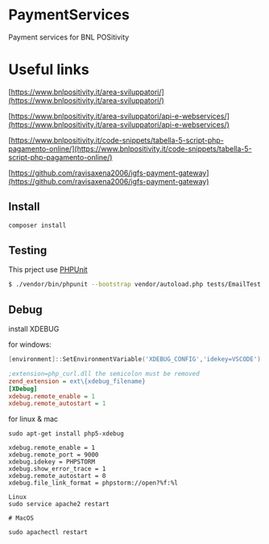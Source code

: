# PaymentServices
Payment services for BNL POSitivity

# Useful links

[https://www.bnlpositivity.it/area-sviluppatori/](https://www.bnlpositivity.it/area-sviluppatori/)

[https://www.bnlpositivity.it/area-sviluppatori/api-e-webservices/](https://www.bnlpositivity.it/area-sviluppatori/api-e-webservices/)

[https://www.bnlpositivity.it/code-snippets/tabella-5-script-php-pagamento-online/](https://www.bnlpositivity.it/code-snippets/tabella-5-script-php-pagamento-online/)

[https://github.com/ravisaxena2006/igfs-payment-gateway](https://github.com/ravisaxena2006/igfs-payment-gateway)

## Install

```sh
composer install
```

## Testing

This prject use [PHPUnit](https://phpunit.de/getting-started/phpunit-6.html)

```sh
$ ./vendor/bin/phpunit --bootstrap vendor/autoload.php tests/EmailTest
```

## Debug
install XDEBUG

for windows: 
```powershell
[environment]::SetEnvironmentVariable('XDEBUG_CONFIG','idekey=VSCODE')
```
```ini
;extension=php_curl.dll the semicolon must be removed 
zend_extension = ext\{xdebug_filename}
[XDebug]
xdebug.remote_enable = 1
xdebug.remote_autostart = 1
```
for linux & mac
````
sudo apt-get install php5-xdebug

````
```
xdebug.remote_enable = 1
xdebug.remote_port = 9000
xdebug.idekey = PHPSTORM
xdebug.show_error_trace = 1
xdebug.remote_autostart = 0
xdebug.file_link_format = phpstorm://open?%f:%l
```
```
Linux
sudo service apache2 restart

# MacOS

sudo apachectl restart

```
